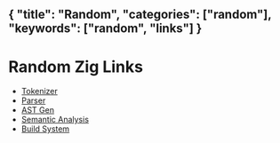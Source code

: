 {
  "title": "Random",
  "categories": ["random"],
  "keywords": ["random", "links"]
}
---
# Random Zig Links

* [Tokenizer](https://mitchellh.com/zig/tokenizer)
* [Parser](https://mitchellh.com/zig/parser)
* [AST Gen](https://mitchellh.com/zig/astgen)
* [Semantic Analysis](https://mitchellh.com/zig/sema)
* [Build System](https://mitchellh.com/zig/build-internals)
